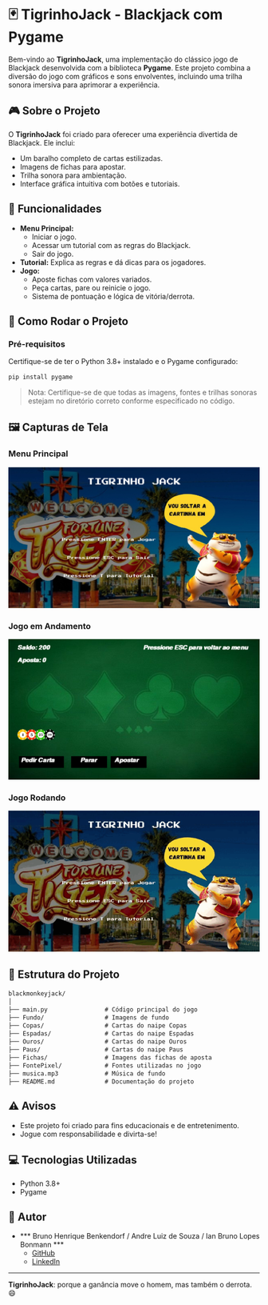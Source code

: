 
# 🃏 TigrinhoJack - Blackjack com Pygame

Bem-vindo ao **TigrinhoJack**, uma implementação do clássico jogo de Blackjack desenvolvida com a biblioteca **Pygame**. Este projeto combina a diversão do jogo com gráficos e sons envolventes, incluindo uma trilha sonora imersiva para aprimorar a experiência.

## 🎮 Sobre o Projeto

O **TigrinhoJack** foi criado para oferecer uma experiência divertida de Blackjack. Ele inclui:
- Um baralho completo de cartas estilizadas.
- Imagens de fichas para apostar.
- Trilha sonora para ambientação.
- Interface gráfica intuitiva com botões e tutoriais.

## 🧩 Funcionalidades

- **Menu Principal:** 
  - Iniciar o jogo.
  - Acessar um tutorial com as regras do Blackjack.
  - Sair do jogo.
- **Tutorial:** Explica as regras e dá dicas para os jogadores.
- **Jogo:** 
  - Aposte fichas com valores variados.
  - Peça cartas, pare ou reinicie o jogo.
  - Sistema de pontuação e lógica de vitória/derrota.

## 🚀 Como Rodar o Projeto

### Pré-requisitos
Certifique-se de ter o Python 3.8+ instalado e o Pygame configurado:

```bash
pip install pygame
```

> Nota: Certifique-se de que todas as imagens, fontes e trilhas sonoras estejam no diretório correto conforme especificado no código.

## 🖼️ Capturas de Tela
### Menu Principal
<img src="assets/menu_principal.png" alt="Menu Principal" width="600">

### Jogo em Andamento
<img src="assets/jogo_em_andamento.png" alt="Jogo em Andamento" width="600">

### Jogo Rodando
<img src="assets/jogorodando.gif" alt="Jogo em Andamento" width="600">

## 📂 Estrutura do Projeto

```
blackmonkeyjack/
│
├── main.py                # Código principal do jogo
├── Fundo/                 # Imagens de fundo
├── Copas/                 # Cartas do naipe Copas
├── Espadas/               # Cartas do naipe Espadas
├── Ouros/                 # Cartas do naipe Ouros
├── Paus/                  # Cartas do naipe Paus
├── Fichas/                # Imagens das fichas de aposta
├── FontePixel/            # Fontes utilizadas no jogo
├── musica.mp3             # Música de fundo
├── README.md              # Documentação do projeto
```

## ⚠️ Avisos
- Este projeto foi criado para fins educacionais e de entretenimento.  
- Jogue com responsabilidade e divirta-se!

## 💻 Tecnologias Utilizadas
- Python 3.8+
- Pygame

## 👤 Autor
- *** Bruno Henrique Benkendorf / Andre Luiz de Souza / Ian Bruno Lopes Bonmann ***  
  - [GitHub](https://github.com/BrunoBenkendorf)  
  - [LinkedIn](https://www.linkedin.com/in/bruno-benkendorf-892836267/)

---

**TigrinhoJack**: porque a ganância move o homem, mas também o derrota. 😄
